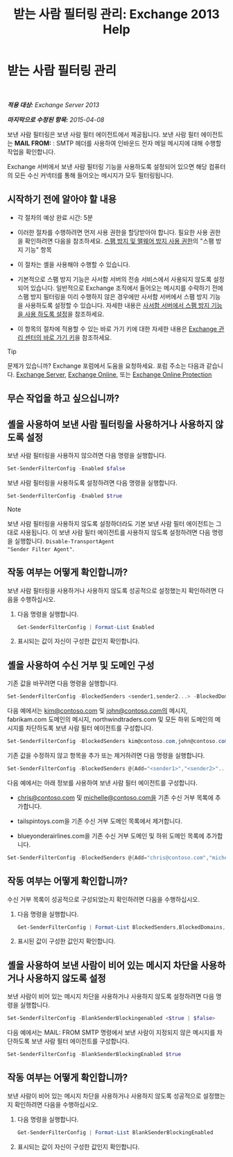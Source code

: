 ﻿---
title: '받는 사람 필터링 관리: Exchange 2013 Help'
TOCTitle: 받는 사람 필터링 관리
ms:assetid: a7f4b3e1-2970-45ad-911e-a9f46d880d3d
ms:mtpsurl: https://technet.microsoft.com/ko-kr/library/Bb124087(v=EXCHG.150)
ms:contentKeyID: 50483897
ms.date: 05/22/2018
mtps_version: v=EXCHG.150
ms.translationtype: MT
---

# 받는 사람 필터링 관리

 

_**적용 대상:** Exchange Server 2013_

_**마지막으로 수정된 항목:** 2015-04-08_

보낸 사람 필터링은 보낸 사람 필터 에이전트에서 제공됩니다. 보낸 사람 필터 에이전트는 **MAIL FROM:** : SMTP 헤더를 사용하여 인바운드 전자 메일 메시지에 대해 수행할 작업을 확인합니다.

Exchange 서버에서 보낸 사람 필터링 기능을 사용하도록 설정되어 있으면 해당 컴퓨터의 모든 수신 커넥터를 통해 들어오는 메시지가 모두 필터링됩니다.

## 시작하기 전에 알아야 할 내용

  - 각 절차의 예상 완료 시간: 5분

  - 이러한 절차를 수행하려면 먼저 사용 권한을 할당받아야 합니다. 필요한 사용 권한을 확인하려면 다음을 참조하세요. [스팸 방지 및 맬웨어 방지 사용 권한](anti-spam-and-anti-malware-permissions-exchange-2013-help.md)의 "스팸 방지 기능" 항목

  - 이 절차는 셸을 사용해야 수행할 수 있습니다.

  - 기본적으로 스팸 방지 기능은 사서함 서버의 전송 서비스에서 사용되지 않도록 설정되어 있습니다. 일반적으로 Exchange 조직에서 들어오는 메시지를 수락하기 전에 스팸 방지 필터링을 미리 수행하지 않은 경우에만 사서함 서버에서 스팸 방지 기능을 사용하도록 설정할 수 있습니다. 자세한 내용은 [사서함 서버에서 스팸 방지 기능을 사용 하도록 설정](enable-anti-spam-functionality-on-mailbox-servers-exchange-2013-help.md)을 참조하세요.

  - 이 항목의 절차에 적용할 수 있는 바로 가기 키에 대한 자세한 내용은 [Exchange 관리 센터의 바로 가기 키](keyboard-shortcuts-in-the-exchange-admin-center-exchange-online-protection-help.md)을 참조하세요.


> [!TIP]
> 문제가 있습니까? Exchange 포럼에서 도움을 요청하세요. 포럼 주소는 다음과 같습니다. <A href="https://go.microsoft.com/fwlink/p/?linkid=60612">Exchange Server</A>, <A href="https://go.microsoft.com/fwlink/p/?linkid=267542">Exchange Online</A>, 또는 <A href="https://go.microsoft.com/fwlink/p/?linkid=285351">Exchange Online Protection</A>



## 무슨 작업을 하고 싶으십니까?

## 셸을 사용하여 보낸 사람 필터링을 사용하거나 사용하지 않도록 설정

보낸 사람 필터링을 사용하지 않으려면 다음 명령을 실행합니다.

```powershell
Set-SenderFilterConfig -Enabled $false
```

보낸 사람 필터링을 사용하도록 설정하려면 다음 명령을 실행합니다.

```powershell
Set-SenderFilterConfig -Enabled $true
```


> [!NOTE]
> 보낸 사람 필터링을 사용하지 않도록 설정하더라도 기본 보낸 사람 필터 에이전트는 그대로 사용됩니다. 이 보낸 사람 필터 에이전트를 사용하지 않도록 설정하려면 다음 명령을 실행합니다. <CODE>Disable-TransportAgent "Sender Filter Agent"</CODE>.



## 작동 여부는 어떻게 확인합니까?

보낸 사람 필터링을 사용하거나 사용하지 않도록 성공적으로 설정했는지 확인하려면 다음을 수행하십시오.

1.  다음 명령을 실행합니다.
    
    ```powershell
    Get-SenderFilterConfig | Format-List Enabled
    ```

2.  표시되는 값이 자신이 구성한 값인지 확인합니다.

## 셸을 사용하여 수신 거부 및 도메인 구성

기존 값을 바꾸려면 다음 명령을 실행합니다.

```powershell
Set-SenderFilterConfig -BlockedSenders <sender1,sender2...> -BlockedDomains <domain1,domain2...> -BlockedDomainsAndSubdomains <domain1,domain2...>
```

다음 예에서는 kim@contoso.com 및 john@contoso.com의 메시지, fabrikam.com 도메인의 메시지, northwindtraders.com 및 모든 하위 도메인의 메시지를 차단하도록 보낸 사람 필터 에이전트를 구성합니다.

```powershell
Set-SenderFilterConfig -BlockedSenders kim@contoso.com,john@contoso.com -BlockedDomains fabrikam.com -BlockedDomainsAndSubdomains northwindtraders.com
```

기존 값을 수정하지 않고 항목을 추가 또는 제거하려면 다음 명령을 실행합니다.

```powershell
Set-SenderFilterConfig -BlockedSenders @{Add="<sender1>","<sender2>"...; Remove="<sender1>","<sender2>"...} -BlockedDomains @{Add="<domain1>","<domain2>"...; Remove="<domain1>","<domain2>"...} -BlockedDomainsAndSubdomains @{Add="<domain1>","<domain2>"...; Remove="<domain1>","<domain2>"...}
```

다음 예에서는 아래 정보를 사용하여 보낸 사람 필터 에이전트를 구성합니다.

  - chris@contoso.com 및 michelle@contoso.com을 기존 수신 거부 목록에 추가합니다.

  - tailspintoys.com을 기존 수신 거부 도메인 목록에서 제거합니다.

  - blueyonderairlines.com을 기존 수신 거부 도메인 및 하위 도메인 목록에 추가합니다.

<!-- end list -->

```powershell
Set-SenderFilterConfig -BlockedSenders @{Add="chris@contoso.com","michelle@contoso.com"} -BlockedDomains @{Remove="tailspintoys.com"} -BlockedDomainsAndSubdomains @{Add="blueyonderairlines.com"}
```

## 작동 여부는 어떻게 확인합니까?

수신 거부 목록이 성공적으로 구성되었는지 확인하려면 다음을 수행하십시오.

1.  다음 명령을 실행합니다.
    
    ```powershell
    Get-SenderFilterConfig | Format-List BlockedSenders,BlockedDomains,BlockedDomainsAndSubdomains
    ```

2.  표시된 값이 구성한 값인지 확인합니다.

## 셸을 사용하여 보낸 사람이 비어 있는 메시지 차단을 사용하거나 사용하지 않도록 설정

보낸 사람이 비어 있는 메시지 차단을 사용하거나 사용하지 않도록 설정하려면 다음 명령을 실행합니다.

```powershell
Set-SenderFilterConfig -BlankSenderBlockingenabled <$true | $false>
```

다음 예에서는 MAIL: FROM SMTP 명령에서 보낸 사람이 지정되지 않은 메시지를 차단하도록 보낸 사람 필터 에이전트를 구성합니다.

```powershell
Set-SenderFilterConfig -BlankSenderBlockingEnabled $true
```

## 작동 여부는 어떻게 확인합니까?

보낸 사람이 비어 있는 메시지 차단을 사용하거나 사용하지 않도록 성공적으로 설정했는지 확인하려면 다음을 수행하십시오.

1.  다음 명령을 실행합니다.
    
    ```powershell
    Get-SenderFilterConfig | Format-List BlankSenderBlockingEnabled
    ```

2.  표시되는 값이 자신이 구성한 값인지 확인합니다.

